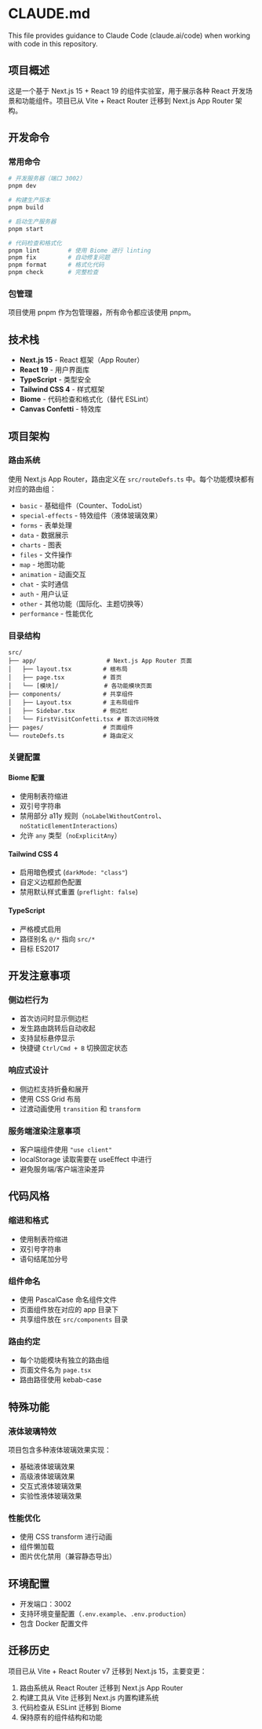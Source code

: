 # CLAUDE.md

This file provides guidance to Claude Code (claude.ai/code) when working with code in this repository.

## 项目概述

这是一个基于 Next.js 15 + React 19 的组件实验室，用于展示各种 React 开发场景和功能组件。项目已从 Vite + React Router 迁移到 Next.js App Router 架构。

## 开发命令

### 常用命令
```bash
# 开发服务器（端口 3002）
pnpm dev

# 构建生产版本
pnpm build

# 启动生产服务器
pnpm start

# 代码检查和格式化
pnpm lint        # 使用 Biome 进行 linting
pnpm fix         # 自动修复问题
pnpm format      # 格式化代码
pnpm check       # 完整检查
```

### 包管理
项目使用 pnpm 作为包管理器，所有命令都应该使用 pnpm。

## 技术栈

- **Next.js 15** - React 框架（App Router）
- **React 19** - 用户界面库
- **TypeScript** - 类型安全
- **Tailwind CSS 4** - 样式框架
- **Biome** - 代码检查和格式化（替代 ESLint）
- **Canvas Confetti** - 特效库

## 项目架构

### 路由系统
使用 Next.js App Router，路由定义在 `src/routeDefs.ts` 中。每个功能模块都有对应的路由组：

- `basic` - 基础组件（Counter、TodoList）
- `special-effects` - 特效组件（液体玻璃效果）
- `forms` - 表单处理
- `data` - 数据展示
- `charts` - 图表
- `files` - 文件操作
- `map` - 地图功能
- `animation` - 动画交互
- `chat` - 实时通信
- `auth` - 用户认证
- `other` - 其他功能（国际化、主题切换等）
- `performance` - 性能优化

### 目录结构
```
src/
├── app/                    # Next.js App Router 页面
│   ├── layout.tsx         # 根布局
│   ├── page.tsx           # 首页
│   └── [模块]/             # 各功能模块页面
├── components/            # 共享组件
│   ├── Layout.tsx         # 主布局组件
│   ├── Sidebar.tsx        # 侧边栏
│   └── FirstVisitConfetti.tsx # 首次访问特效
├── pages/                 # 页面组件
└── routeDefs.ts           # 路由定义
```

### 关键配置

#### Biome 配置
- 使用制表符缩进
- 双引号字符串
- 禁用部分 a11y 规则（`noLabelWithoutControl`、`noStaticElementInteractions`）
- 允许 `any` 类型（`noExplicitAny`）

#### Tailwind CSS 4
- 启用暗色模式 (`darkMode: "class"`)
- 自定义边框颜色配置
- 禁用默认样式重置 (`preflight: false`)

#### TypeScript
- 严格模式启用
- 路径别名 `@/*` 指向 `src/*`
- 目标 ES2017

## 开发注意事项

### 侧边栏行为
- 首次访问时显示侧边栏
- 发生路由跳转后自动收起
- 支持鼠标悬停显示
- 快捷键 `Ctrl/Cmd + B` 切换固定状态

### 响应式设计
- 侧边栏支持折叠和展开
- 使用 CSS Grid 布局
- 过渡动画使用 `transition` 和 `transform`

### 服务端渲染注意事项
- 客户端组件使用 `"use client"`
- localStorage 读取需要在 useEffect 中进行
- 避免服务端/客户端渲染差异

## 代码风格

### 缩进和格式
- 使用制表符缩进
- 双引号字符串
- 语句结尾加分号

### 组件命名
- 使用 PascalCase 命名组件文件
- 页面组件放在对应的 app 目录下
- 共享组件放在 `src/components` 目录

### 路由约定
- 每个功能模块有独立的路由组
- 页面文件名为 `page.tsx`
- 路由路径使用 kebab-case

## 特殊功能

### 液体玻璃特效
项目包含多种液体玻璃效果实现：
- 基础液体玻璃效果
- 高级液体玻璃效果
- 交互式液体玻璃效果
- 实验性液体玻璃效果

### 性能优化
- 使用 CSS transform 进行动画
- 组件懒加载
- 图片优化禁用（兼容静态导出）

## 环境配置

- 开发端口：3002
- 支持环境变量配置（`.env.example`、`.env.production`）
- 包含 Docker 配置文件

## 迁移历史

项目已从 Vite + React Router v7 迁移到 Next.js 15，主要变更：
1. 路由系统从 React Router 迁移到 Next.js App Router
2. 构建工具从 Vite 迁移到 Next.js 内置构建系统
3. 代码检查从 ESLint 迁移到 Biome
4. 保持原有的组件结构和功能
